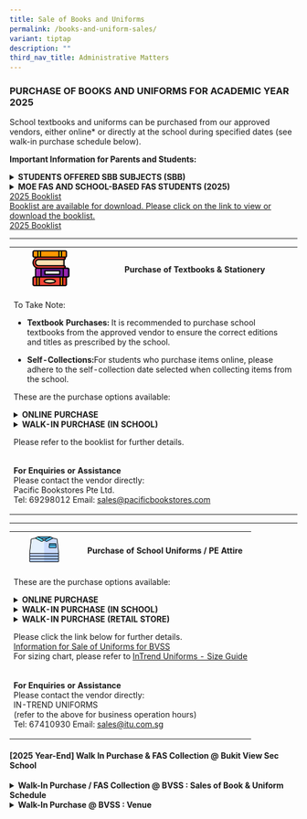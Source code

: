 ```yaml
---
title: Sale of Books and Uniforms
permalink: /books-and-uniform-sales/
variant: tiptap
description: ""
third_nav_title: Administrative Matters
---
```

<h3><strong>PURCHASE OF BOOKS AND UNIFORMS FOR ACADEMIC YEAR 2025</strong></h3>
<p>School textbooks and uniforms can be purchased from our approved vendors,
either online* or directly at the school during specified dates (see walk-in
purchase schedule below).</p>
<p><strong>Important Information for Parents and Students:</strong>
</p>
<div data-type="detailGroup" class="isomer-accordion isomer-accordion-white">
<details class="isomer-details">
<summary><strong>STUDENTS OFFERED SBB SUBJECTS (SBB)</strong>
</summary>
<div data-type="detailsContent" class="isomer-details-content">
<ul data-tight="true" class="tight">
<li>
<p>Students who are uncertain about whether they will be offered SBB subjects
should refrain from purchasing textbooks at this time.</p>
</li>
<li>
<p>Do take note: Purchases from our school bookshop are non-refundable, and
only books in their original condition can be exchanged. For instance,
books with students' names written in them cannot be exchanged.</p>
</li>
</ul>
</div>
</details>
<details class="isomer-details">
<summary><strong>MOE FAS AND SCHOOL-BASED FAS STUDENTS (2025)</strong>
</summary>
<div data-type="detailsContent" class="isomer-details-content">
<ul data-tight="true" class="tight">
<li>
<p>Online purchases are not available for FAS students.</p>
</li>
<li>
<p>Once FAS approval is granted, the school will contact parents to arrange
for collection process</p>
</li>
<li>
<p>Parents with FAS approval from other schools should contact the General
Office to arrange a collection details</p>
</li>
</ul>
</div>
</details>
</div>
<div class="isomer-card-grid"><a rel="noopener noreferrer nofollow" href="/books-and-uniform-sales/" class="isomer-card"><div class="isomer-card-body"><div class="isomer-card-title">2025 Booklist</div><div class="isomer-card-description">Booklist are available for download.
Please click on the link to view or download the booklist.</div><div class="isomer-card-link">2025 Booklist</div></div></a>
</div>
<hr>
<table style="minWidth: 50px">
<colgroup>
<col>
<col>
</colgroup>
<tbody>
<tr>
<th rowspan="1" colspan="1">
<div class="isomer-image-wrapper">
<img style="width: 50%;" height="auto" width="100%" alt="Purchase of Textbooks &amp; Stationery" src="/images/Admin Matters/book_stack.png">
</div>
</th>
<th rowspan="1" colspan="1">
<h4><strong>Purchase of Textbooks &amp; Stationery</strong></h4>
</th>
</tr>
<tr>
<td rowspan="1" colspan="2">
<p>To Take Note:</p>
<ul data-tight="true" class="tight">
<li>
<p><strong>Textbook Purchases:</strong> It is recommended to purchase school
textbooks from the approved vendor to ensure the correct editions and titles
as prescribed by the school.</p>
</li>
<li>
<p><strong>Self-Collections:</strong>For students who purchase items online,
please adhere to the self-collection date selected when collecting items
from the school.</p>
</li>
</ul>
<p>These are the purchase options available:</p>
<div data-type="detailGroup" class="isomer-accordion isomer-accordion-white">
<details class="isomer-details">
<summary><strong>ONLINE PURCHASE</strong>
</summary>
<div data-type="detailsContent" class="isomer-details-content">
<p></p>
<p></p>
<table style="minWidth: 50px">
<colgroup>
<col>
<col>
</colgroup>
<tbody>
<tr>
<td rowspan="1" colspan="1">
<p><strong>Methods of Purchase</strong>
</p>
</td>
<td rowspan="1" colspan="1">
<p>Online Purchase</p>
</td>
</tr>
<tr>
<td rowspan="1" colspan="1">
<p><strong>Process</strong>
</p>
</td>
<td rowspan="1" colspan="1">
<p>Login to Pacific Bookstores at <a rel="noopener noreferrer nofollow" target="_blank"><u>www.pacificbookstores.com</u></a>
<br>
<br>Website Launch Date: 04/11/2024</p>
</td>
</tr>
<tr>
<td rowspan="1" colspan="1">
<p><strong>Mode of Payments</strong>
</p>
</td>
<td rowspan="1" colspan="1">
<ul data-tight="true" class="tight">
<li>
<p>Debit Cards and Credit Cards</p>
</li>
<li>
<p>&nbsp;PayNow</p>
</li>
</ul>
</td>
</tr>
<tr>
<td rowspan="1" colspan="1">
<p><strong>Mode of Receipt</strong>
</p>
</td>
<td rowspan="1" colspan="1">
<ul data-tight="true" class="tight">
<li>
<p>Home Delivery Service
<br>(Delivery charge of $14.90 applies)</p>
</li>
<li>
<p>Self-Collection at School Bookshop</p>
</li>
</ul>
</td>
</tr>
<tr>
<td rowspan="1" colspan="1">
<p><strong>Delivery/Self-Collection Date and Time</strong>
</p>
</td>
<td rowspan="1" colspan="1">
<p>Kindly refer to the Dates and Time stated online
<br>(To be selected when placing orders online)</p>
</td>
</tr>
</tbody>
</table>
</div>
</details>
<details class="isomer-details">
<summary><strong>WALK-IN PURCHASE (IN SCHOOL)</strong>
</summary>
<div data-type="detailsContent" class="isomer-details-content">
<p></p>
<table style="minWidth: 50px">
<colgroup>
<col>
<col>
</colgroup>
<tbody>
<tr>
<td rowspan="1" colspan="1">
<p><strong>Methods of Purchase</strong>
</p>
</td>
<td rowspan="1" colspan="1">
<p>Walk -in Purchase in School</p>
</td>
</tr>
<tr>
<td rowspan="1" colspan="1">
<p><strong>Process</strong>
</p>
</td>
<td rowspan="1" colspan="1">
<p>Purchases made directly at the school bookshop</p>
</td>
</tr>
<tr>
<td rowspan="1" colspan="1">
<p><strong>Mode of Payments</strong>
</p>
</td>
<td rowspan="1" colspan="1">
<ul data-tight="true" class="tight">
<li>
<p>Cash &nbsp;</p>
</li>
<li>
<p>PayNow</p>
</li>
</ul>
</td>
</tr>
<tr>
<td rowspan="1" colspan="1">
<p><strong>Mode of Receipt</strong>
</p>
</td>
<td rowspan="1" colspan="1">
<p>&nbsp;N.A</p>
</td>
</tr>
<tr>
<td rowspan="1" colspan="1">
<p><strong>Operating Hours</strong>
</p>
</td>
<td rowspan="1" colspan="1">
<p>Please refer to the Walk in Purchase schedule Section below for the date
and time .</p>
</td>
</tr>
</tbody>
</table>
<p></p>
</div>
</details>
</div>
<p>Please refer to the booklist for further details.</p>
</td>
</tr>
<tr>
<td rowspan="1" colspan="2">
<p><strong>For Enquiries or Assistance</strong>
<br>Please contact the vendor directly:
<br>Pacific Bookstores Pte Ltd.
<br>Tel: 69298012 Email: <a href="mailto:sales@pacificbookstores.com" rel="noopener noreferrer nofollow" target="_blank">sales@pacificbookstores.com</a>
</p>
</td>
</tr>
</tbody>
</table>
<hr>
<p></p>
<p></p>
<table style="minWidth: 50px">
<colgroup>
<col>
<col>
</colgroup>
<tbody>
<tr>
<th rowspan="1" colspan="1">
<div class="isomer-image-wrapper">
<img style="width: 50%;" height="auto" width="100%" alt="" src="/images/Admin Matters/shirt.png">
</div>
</th>
<th rowspan="1" colspan="1">
<h4><strong>Purchase of School Uniforms / PE Attire</strong></h4>
</th>
</tr>
<tr>
<td rowspan="1" colspan="2">
<p>These are the purchase options available:</p>
<div data-type="detailGroup" class="isomer-accordion isomer-accordion-white">
<details class="isomer-details">
<summary><strong>ONLINE PURCHASE</strong>
</summary>
<div data-type="detailsContent" class="isomer-details-content">
<p></p>
<table style="minWidth: 50px">
<colgroup>
<col>
<col>
</colgroup>
<tbody>
<tr>
<td rowspan="1" colspan="1">
<p><strong>Methods of Purchase</strong>
</p>
</td>
<td rowspan="1" colspan="1">
<p>Online Purchase</p>
</td>
</tr>
<tr>
<td rowspan="1" colspan="1">
<p><strong>Process</strong>
</p>
</td>
<td rowspan="1" colspan="1">
<p>Login to Order <a rel="noopener noreferrer nofollow" target="_blank">www.intrenduniforms.com</a>
</p>
</td>
</tr>
<tr>
<td rowspan="1" colspan="1">
<p><strong>Mode of Payments</strong>
</p>
</td>
<td rowspan="1" colspan="1">
<p>PayNow</p>
</td>
</tr>
<tr>
<td rowspan="1" colspan="1">
<p><strong>Mode of Receipt</strong>
</p>
</td>
<td rowspan="1" colspan="1">
<ul data-tight="true" class="tight">
<li>
<p>Home Delivery Service</p>
</li>
</ul>
</td>
</tr>
<tr>
<td rowspan="1" colspan="1">
<p><strong>Delivery (Date/Time)</strong>
</p>
</td>
<td rowspan="1" colspan="1">
<p>Kindly refer to the Dates and Time stated online
<br>(To be selected when placing orders online)</p>
</td>
</tr>
</tbody>
</table>
</div>
</details>
<details class="isomer-details">
<summary><strong>WALK-IN PURCHASE (IN SCHOOL)</strong>
</summary>
<div data-type="detailsContent" class="isomer-details-content">
<p></p>
<table style="minWidth: 50px">
<colgroup>
<col>
<col>
</colgroup>
<tbody>
<tr>
<td rowspan="1" colspan="1">
<p><strong>Methods of Purchase</strong>
</p>
</td>
<td rowspan="1" colspan="1">
<p>Walk -in Purchase in School</p>
</td>
</tr>
<tr>
<td rowspan="1" colspan="1">
<p><strong>Process</strong>
</p>
</td>
<td rowspan="1" colspan="1">
<p>Purchases made directly at the school</p>
</td>
</tr>
<tr>
<td rowspan="1" colspan="1">
<p><strong>Mode of Payments</strong>
</p>
</td>
<td rowspan="1" colspan="1">
<ul data-tight="true" class="tight">
<li>
<p>Cash &nbsp;</p>
</li>
<li>
<p>PayNow</p>
</li>
</ul>
</td>
</tr>
<tr>
<td rowspan="1" colspan="1">
<p><strong>Operating Hours</strong>
</p>
</td>
<td rowspan="1" colspan="1">
<p>Please refer to the Walk in Purchase schedule Section below for the date
and time .</p>
</td>
</tr>
</tbody>
</table>
<p></p>
</div>
</details>
<details class="isomer-details">
<summary><strong>WALK-IN PURCHASE (RETAIL STORE)</strong>
</summary>
<div data-type="detailsContent" class="isomer-details-content">
<p></p>
<table style="minWidth: 50px">
<colgroup>
<col>
<col>
</colgroup>
<tbody>
<tr>
<td rowspan="1" colspan="1">
<p><strong>Methods of Purchase</strong>
</p>
</td>
<td rowspan="1" colspan="1">
<p>Walk -in Purchase in @ Retail</p>
</td>
</tr>
<tr>
<td rowspan="1" colspan="1">
<p><strong>Process</strong>
</p>
</td>
<td rowspan="1" colspan="1">
<p>Purchase directly from the store.
<br>IN-TREND UNIFORMS 1 Kaki Bukit Road 1, #01-31 Enterprise One, Singapore
415934</p>
</td>
</tr>
<tr>
<td rowspan="1" colspan="1">
<p><strong>Operating Hours</strong>
</p>
</td>
<td rowspan="1" colspan="1">
<table style="minWidth: 50px">
<colgroup>
<col>
<col>
</colgroup>
<tbody>
<tr>
<th rowspan="1" colspan="1">
<p></p>
</th>
<th rowspan="1" colspan="1">
<p></p>
</th>
</tr>
<tr>
<td rowspan="1" colspan="1">
<p><strong>Mon - Fri</strong>
</p>
</td>
<td rowspan="1" colspan="1">
<p>10am to 6 pm</p>
</td>
</tr>
<tr>
<td rowspan="1" colspan="1">
<p><strong>Sat</strong>
</p>
</td>
<td rowspan="1" colspan="1">
<p>10am to 3pm</p>
</td>
</tr>
</tbody>
</table>
<p></p>
<p>- Closed on Sundays and Public Holidays</p>
</td>
</tr>
<tr>
<td rowspan="1" colspan="1">
<p><strong>Mode of Payments</strong>
</p>
</td>
<td rowspan="1" colspan="1">
<ul data-tight="true" class="tight">
<li>
<p>Cash</p>
</li>
<li>
<p>PayNow</p>
</li>
</ul>
</td>
</tr>
</tbody>
</table>
<p></p>
</div>
</details>
</div>
<p></p>
<p>Please click the link below for further details.
<br><a href="/files/Admin Matters/Information_for_Sale_of_Uniforms_2024_BVSS.pdf" rel="noopener nofollow" target="_blank">Information for Sale of Uniforms for BVSS</a>
<br>For sizing chart, please refer to <a href="https://www.intrenduniforms.com/size-guide-video" rel="noopener noreferrer nofollow" target="_blank"><u>InTrend Uniforms - Size Guide</u></a>
</p>
</td>
</tr>
<tr>
<td rowspan="1" colspan="2">
<p><strong>For Enquiries or Assistance</strong>
<br>Please contact the vendor directly:
<br>IN-TREND UNIFORMS
<br>(refer to the above for business operation hours)
<br>Tel: 67410930 Email: <a href="mailto:sales@itu.com.sg" rel="noopener noreferrer nofollow" target="_blank"><u>sales@itu.com.sg</u></a>
</p>
</td>
</tr>
</tbody>
</table>
<h4><strong>[2025 Year-End] Walk In Purchase &amp; FAS Collection @ Bukit View Sec School  </strong></h4>
<div data-type="detailGroup" class="isomer-accordion isomer-accordion-white">
<details class="isomer-details">
<summary><strong> Walk-In Purchase / FAS Collection @ BVSS : Sales of Book &amp; Uniform Schedule </strong> 
</summary>
<div data-type="detailsContent" class="isomer-details-content">
<p>For Walk-in Purchase and FAS collections @ Bukit View Secondary School
only
<br><a href="/files/Admin Matters/2024_Year_End_Sales_and_FAS_collection_at_BVSS__Bookshop_and_School_Uniform_.pdf" rel="noopener nofollow" target="_blank">Year-End Sales &amp; FAS Collection at BVSS Schedule</a>
</p>
<div class="isomer-image-wrapper">
<img style="width: 100%" height="auto" width="100%" alt="" src="/images/Admin Matters/bOOK_AND_UNIFORM_SCHEDULE.jpg">
</div>
<p></p>
</div>
</details>
<details class="isomer-details">
<summary><strong>Walk-In Purchase @ BVSS : Venue</strong>
</summary>
<div data-type="detailsContent" class="isomer-details-content">
<p>Venue : Classrooms at Block C</p>
<div class="isomer-image-wrapper">
<img style="width: 100%" height="auto" width="100%" src="https://www.bukitviewsec.moe.edu.sg/images/Sec1Reg/book%20and%20uniform%20purchase%207_dec_23_.jpg">
</div>
</div>
</details>
</div>
<p>
<br>
</p>
<p></p>
<p></p>